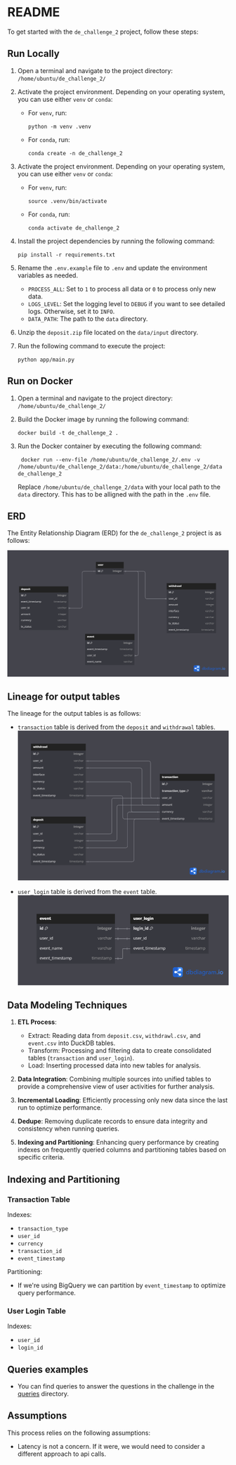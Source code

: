 # README

To get started with the `de_challenge_2` project, follow these steps:

## Run Locally

1. Open a terminal and navigate to the project directory: `/home/ubuntu/de_challenge_2/`

2. Activate the project environment. Depending on your operating system, you can use either `venv` or `conda`:

   - For `venv`, run:
     ```
     python -m venv .venv
     ```
   - For `conda`, run:
     ```
     conda create -n de_challenge_2
     ```

3. Activate the project environment. Depending on your operating system, you can use either `venv` or `conda`:

   - For `venv`, run:
     ```
     source .venv/bin/activate
     ```
   - For `conda`, run:
     ```
     conda activate de_challenge_2
     ```

4. Install the project dependencies by running the following command:

   ```
   pip install -r requirements.txt
   ```

5. Rename the `.env.example` file to `.env` and update the environment variables as needed.

   - `PROCESS_ALL`: Set to `1` to process all data or `0` to process only new data.
   - `LOGS_LEVEL`: Set the logging level to `DEBUG` if you want to see detailed logs. Otherwise, set it to `INFO`.
   - `DATA_PATH`: The path to the `data` directory.

6. Unzip the `deposit.zip` file located on the `data/input` directory.

7. Run the following command to execute the project:
   ```
   python app/main.py
   ```

## Run on Docker

1. Open a terminal and navigate to the project directory: `/home/ubuntu/de_challenge_2/`

2. Build the Docker image by running the following command:

   ```
   docker build -t de_challenge_2 .
   ```

3. Run the Docker container by executing the following command:

   ```
    docker run --env-file /home/ubuntu/de_challenge_2/.env -v /home/ubuntu/de_challenge_2/data:/home/ubuntu/de_challenge_2/data de_challenge_2
   ```

   Replace `/home/ubuntu/de_challenge_2/data` with your local path to the `data` directory. This has to be alligned with the path in the `.env` file.

## ERD

The Entity Relationship Diagram (ERD) for the `de_challenge_2` project is as follows:

![erd](./images/erd.png)

## Lineage for output tables

The lineage for the output tables is as follows:

- `transaction` table is derived from the `deposit` and `withdrawal` tables.
  ![transaction_lineage](./images/transaction_lineage.png)

- `user_login` table is derived from the `event` table.
  ![user_login_lineage](./images/user_login_lineage.png)

## Data Modeling Techniques

1. **ETL Process**:

   - Extract: Reading data from `deposit.csv`, `withdrawl.csv`, and `event.csv` into DuckDB tables.
   - Transform: Processing and filtering data to create consolidated tables (`transaction` and `user_login`).
   - Load: Inserting processed data into new tables for analysis.

2. **Data Integration**: Combining multiple sources into unified tables to provide a comprehensive view of user activities for further analysis.

3. **Incremental Loading**: Efficiently processing only new data since the last run to optimize performance.

4. **Dedupe**: Removing duplicate records to ensure data integrity and consistency when running queries.

5. **Indexing and Partitioning**: Enhancing query performance by creating indexes on frequently queried columns and partitioning tables based on specific criteria.

## Indexing and Partitioning

### Transaction Table

Indexes:

- `transaction_type`
- `user_id`
- `currency`
- `transaction_id`
- `event_timestamp`

Partitioning:

- If we're using BigQuery we can partition by `event_timestamp` to optimize query performance.

### User Login Table

Indexes:

- `user_id`
- `login_id`

## Queries examples

- You can find queries to answer the questions in the challenge in the [queries](./queries/examples.md) directory.

## Assumptions

This process relies on the following assumptions:

- Latency is not a concern. If it were, we would need to consider a different approach to api calls.
